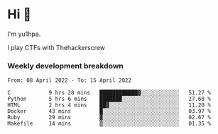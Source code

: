 # Hi 👋

I'm yu1hpa.

I play CTFs with Thehackerscrew

### Weekly development breakdown

<!--START_SECTION:waka-->

```text
From: 08 April 2022 - To: 15 April 2022

C            9 hrs 28 mins   ████████████▓░░░░░░░░░░░░   51.27 %
Python       5 hrs 6 mins    ███████░░░░░░░░░░░░░░░░░░   27.68 %
HTML         2 hrs 4 mins    ██▓░░░░░░░░░░░░░░░░░░░░░░   11.20 %
Docker       43 mins         █░░░░░░░░░░░░░░░░░░░░░░░░   03.97 %
Ruby         29 mins         ▓░░░░░░░░░░░░░░░░░░░░░░░░   02.67 %
Makefile     14 mins         ▒░░░░░░░░░░░░░░░░░░░░░░░░   01.35 %
```

<!--END_SECTION:waka-->

